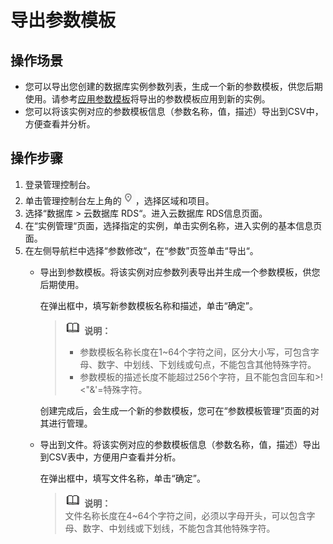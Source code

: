 # 导出参数模板<a name="rds_sqlserver_08_0042"></a>

## 操作场景<a name="zh-cn_topic_0171122608_section2406221536"></a>

-   您可以导出您创建的数据库实例参数列表，生成一个新的参数模板，供您后期使用。请参考[应用参数模板](应用参数模板（SQL-Server）.md)将导出的参数模板应用到新的实例。
-   您可以将该实例对应的参数模板信息（参数名称，值，描述）导出到CSV中，方便查看并分析。

## 操作步骤<a name="zh-cn_topic_0171122608_section1472455119616"></a>

1.  登录管理控制台。
2.  单击管理控制台左上角的![](figures/Region灰色图标.png)，选择区域和项目。
3.  选择“数据库  \>  云数据库 RDS“。进入云数据库 RDS信息页面。
4.  在“实例管理“页面，选择指定的实例，单击实例名称，进入实例的基本信息页面。
5.  在左侧导航栏中选择“参数修改“，在“参数”页签单击“导出“。
    -   导出到参数模板。将该实例对应参数列表导出并生成一个参数模板，供您后期使用。

        在弹出框中，填写新参数模板名称和描述，单击“确定”。

        >![](public_sys-resources/icon-note.gif) **说明：**   
        >-   参数模板名称长度在1\~64个字符之间，区分大小写，可包含字母、数字、中划线、下划线或句点，不能包含其他特殊字符。  
        >-   参数模板的描述长度不能超过256个字符，且不能包含回车和\>!<"&'=特殊字符。  

        创建完成后，会生成一个新的参数模板，您可在“参数模板管理”页面的对其进行管理。

    -   导出到文件。将该实例对应的参数模板信息（参数名称，值，描述）导出到CSV表中，方便用户查看并分析。

        在弹出框中，填写文件名称，单击“确定”。

        >![](public_sys-resources/icon-note.gif) **说明：**   
        >文件名称长度在4\~64个字符之间，必须以字母开头，可以包含字母、数字、中划线或下划线，不能包含其他特殊字符。  



